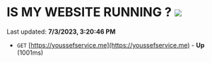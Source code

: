 # IS MY WEBSITE RUNNING ? [![](https://img.shields.io/static/v1?label=Sponsor&message=%E2%9D%A4&logo=GitHub&color=%23fe8e86)](https://github.com/sponsors/<username>)

Last updated: **7/3/2023, 3:20:46 PM**

- `GET` [https://youssefservice.me](https://youssefservice.me) - **Up** (1001ms)
